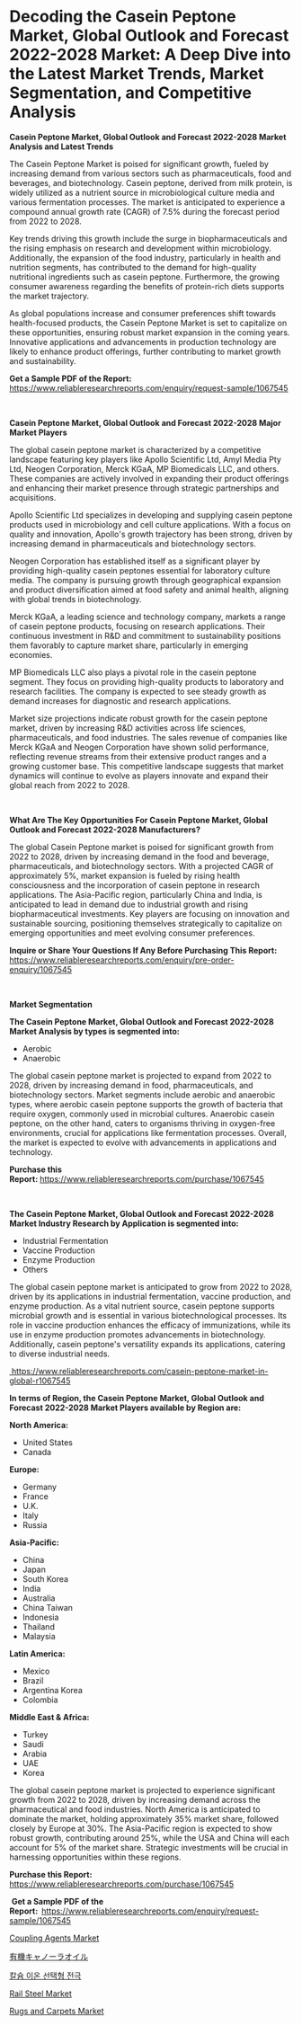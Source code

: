 <p><h1>Decoding the Casein Peptone Market, Global Outlook and Forecast 2022-2028 Market: A Deep Dive into the Latest Market Trends, Market Segmentation, and Competitive Analysis</h1></p><p><strong>Casein Peptone Market, Global Outlook and Forecast 2022-2028 Market Analysis and Latest Trends</strong></p>
<p><p>The Casein Peptone Market is poised for significant growth, fueled by increasing demand from various sectors such as pharmaceuticals, food and beverages, and biotechnology. Casein peptone, derived from milk protein, is widely utilized as a nutrient source in microbiological culture media and various fermentation processes. The market is anticipated to experience a compound annual growth rate (CAGR) of 7.5% during the forecast period from 2022 to 2028.</p><p>Key trends driving this growth include the surge in biopharmaceuticals and the rising emphasis on research and development within microbiology. Additionally, the expansion of the food industry, particularly in health and nutrition segments, has contributed to the demand for high-quality nutritional ingredients such as casein peptone. Furthermore, the growing consumer awareness regarding the benefits of protein-rich diets supports the market trajectory. </p><p>As global populations increase and consumer preferences shift towards health-focused products, the Casein Peptone Market is set to capitalize on these opportunities, ensuring robust market expansion in the coming years. Innovative applications and advancements in production technology are likely to enhance product offerings, further contributing to market growth and sustainability.</p></p>
<p><strong>Get a Sample PDF of the Report:&nbsp;</strong> <a href="https://www.reliableresearchreports.com/enquiry/request-sample/1067545">https://www.reliableresearchreports.com/enquiry/request-sample/1067545</a></p>
<p>&nbsp;</p>
<p><strong>Casein Peptone Market, Global Outlook and Forecast 2022-2028 Major Market Players</strong></p>
<p><p>The global casein peptone market is characterized by a competitive landscape featuring key players like Apollo Scientific Ltd, Amyl Media Pty Ltd, Neogen Corporation, Merck KGaA, MP Biomedicals LLC, and others. These companies are actively involved in expanding their product offerings and enhancing their market presence through strategic partnerships and acquisitions.</p><p>Apollo Scientific Ltd specializes in developing and supplying casein peptone products used in microbiology and cell culture applications. With a focus on quality and innovation, Apollo's growth trajectory has been strong, driven by increasing demand in pharmaceuticals and biotechnology sectors.</p><p>Neogen Corporation has established itself as a significant player by providing high-quality casein peptones essential for laboratory culture media. The company is pursuing growth through geographical expansion and product diversification aimed at food safety and animal health, aligning with global trends in biotechnology.</p><p>Merck KGaA, a leading science and technology company, markets a range of casein peptone products, focusing on research applications. Their continuous investment in R&D and commitment to sustainability positions them favorably to capture market share, particularly in emerging economies.</p><p>MP Biomedicals LLC also plays a pivotal role in the casein peptone segment. They focus on providing high-quality products to laboratory and research facilities. The company is expected to see steady growth as demand increases for diagnostic and research applications.</p><p>Market size projections indicate robust growth for the casein peptone market, driven by increasing R&D activities across life sciences, pharmaceuticals, and food industries. The sales revenue of companies like Merck KGaA and Neogen Corporation have shown solid performance, reflecting revenue streams from their extensive product ranges and a growing customer base. This competitive landscape suggests that market dynamics will continue to evolve as players innovate and expand their global reach from 2022 to 2028.</p></p>
<p>&nbsp;</p>
<p><strong>What Are The Key Opportunities For Casein Peptone Market, Global Outlook and Forecast 2022-2028 Manufacturers?</strong></p>
<p><p>The global Casein Peptone market is poised for significant growth from 2022 to 2028, driven by increasing demand in the food and beverage, pharmaceuticals, and biotechnology sectors. With a projected CAGR of approximately 5%, market expansion is fueled by rising health consciousness and the incorporation of casein peptone in research applications. The Asia-Pacific region, particularly China and India, is anticipated to lead in demand due to industrial growth and rising biopharmaceutical investments. Key players are focusing on innovation and sustainable sourcing, positioning themselves strategically to capitalize on emerging opportunities and meet evolving consumer preferences.</p></p>
<p><strong>Inquire or Share Your Questions If Any Before Purchasing This Report:</strong> <a href="https://www.reliableresearchreports.com/enquiry/pre-order-enquiry/1067545">https://www.reliableresearchreports.com/enquiry/pre-order-enquiry/1067545</a></p>
<p>&nbsp;</p>
<p><strong>Market Segmentation</strong></p>
<p><strong>The Casein Peptone Market, Global Outlook and Forecast 2022-2028 Market Analysis by types is segmented into:</strong></p>
<p><ul><li>Aerobic</li><li>Anaerobic</li></ul></p>
<p><p>The global casein peptone market is projected to expand from 2022 to 2028, driven by increasing demand in food, pharmaceuticals, and biotechnology sectors. Market segments include aerobic and anaerobic types, where aerobic casein peptone supports the growth of bacteria that require oxygen, commonly used in microbial cultures. Anaerobic casein peptone, on the other hand, caters to organisms thriving in oxygen-free environments, crucial for applications like fermentation processes. Overall, the market is expected to evolve with advancements in applications and technology.</p></p>
<p><strong>Purchase this Report:&nbsp;</strong><a href="https://www.reliableresearchreports.com/purchase/1067545">https://www.reliableresearchreports.com/purchase/1067545</a></p>
<p>&nbsp;</p>
<p><strong>The Casein Peptone Market, Global Outlook and Forecast 2022-2028 Market Industry Research by Application is segmented into:</strong></p>
<p><ul><li>Industrial Fermentation</li><li>Vaccine Production</li><li>Enzyme Production</li><li>Others</li></ul></p>
<p><p>The global casein peptone market is anticipated to grow from 2022 to 2028, driven by its applications in industrial fermentation, vaccine production, and enzyme production. As a vital nutrient source, casein peptone supports microbial growth and is essential in various biotechnological processes. Its role in vaccine production enhances the efficacy of immunizations, while its use in enzyme production promotes advancements in biotechnology. Additionally, casein peptone's versatility expands its applications, catering to diverse industrial needs.</p></p>
<p><a href="https://www.reliableresearchreports.com/casein-peptone-market-in-global-r1067545">&nbsp;https://www.reliableresearchreports.com/casein-peptone-market-in-global-r1067545</a></p>
<p><strong>In terms of Region, the Casein Peptone Market, Global Outlook and Forecast 2022-2028 Market Players available by Region are:</strong></p>
<p>
    <p> <strong> North America: </strong>
        <ul>
            <li>United States</li>
            <li>Canada</li>
        </ul>
        </p> 
    <p> <strong> Europe: </strong>
        <ul>
            <li>Germany</li>
            <li>France</li>
            <li>U.K.</li>
            <li>Italy</li>
            <li>Russia</li>
        </ul>
        </p> 
    <p> <strong> Asia-Pacific: </strong>
        <ul>
            <li>China</li>
            <li>Japan</li>
            <li>South Korea</li>
            <li>India</li>
            <li>Australia</li>
            <li>China Taiwan</li>
            <li>Indonesia</li>
            <li>Thailand</li>
            <li>Malaysia</li>
        </ul>
        </p> 
    <p> <strong> Latin America: </strong>
        <ul>
            <li>Mexico</li>
            <li>Brazil</li>
            <li>Argentina Korea</li>
            <li>Colombia</li>
        </ul>
        </p> 
    <p> <strong> Middle East & Africa: </strong>
        <ul>
            <li>Turkey</li>
            <li>Saudi</li>
            <li>Arabia</li>
            <li>UAE</li>
            <li>Korea</li>
        </ul>
    </p>
    </p>
<p><p>The global casein peptone market is projected to experience significant growth from 2022 to 2028, driven by increasing demand across the pharmaceutical and food industries. North America is anticipated to dominate the market, holding approximately 35% market share, followed closely by Europe at 30%. The Asia-Pacific region is expected to show robust growth, contributing around 25%, while the USA and China will each account for 5% of the market share. Strategic investments will be crucial in harnessing opportunities within these regions.</p></p>
<p><strong>Purchase this Report: </strong><a href="https://www.reliableresearchreports.com/purchase/1067545">https://www.reliableresearchreports.com/purchase/1067545</a></p>
<p>&nbsp;<strong>Get a Sample PDF of the Report:&nbsp;&nbsp;</strong><a href="https://www.reliableresearchreports.com/enquiry/request-sample/1067545">https://www.reliableresearchreports.com/enquiry/request-sample/1067545</a></p>
<p><strong></strong></p>
<p><p><a href="https://www.linkedin.com/pulse/coupling-agents-market-investigation-industry-evolution-forecast-lbcjf?trackingId=srFAvN2TTKy8ULm3aInJAw%3D%3D">Coupling Agents Market</a></p><p><a href="https://medium.com/@jessicagtk0/%E6%9C%89%E6%A9%9F%E3%82%AB%E3%83%8A%E3%83%80%E3%83%A9%E7%A8%AE%E6%B2%B9%E5%B8%82%E5%A0%B4%E3%81%AE%E5%B1%95%E6%9C%9B%E3%81%A82024%E5%B9%B4%E3%81%8B%E3%82%892031%E5%B9%B4%E3%81%BE%E3%81%A7%E3%81%AE%E4%BA%88%E6%B8%AC-17a28098bf2e">有機キャノーラオイル</a></p><p><a href="https://medium.com/@carlosdytouglas8907667/%EC%B9%BC%EC%8A%98-%EC%9D%B4%EC%98%A8-%EC%84%A0%ED%83%9D-%EC%A0%84%EA%B7%B9-%EC%8B%9C%EC%9E%A5-2024-2031-%EC%82%B0%EC%97%85-%ED%86%B5%EC%B0%B0%EB%A0%A5-%EB%B0%8F-%ED%88%AC%EC%9E%90-%EA%B8%B0%ED%9A%8C-2b6a63c29353">칼슘 이온 선택형 전극</a></p><p><a href="https://issuu.com/reportprime-2/docs/rail-steel-market-size-2030.pptx_5f1ec0c5d66730">Rail Steel Market</a></p><p><a href="https://medium.com/@dhjdj3783/global-rugs-and-carpets-market-opportunities-and-forecast-for-period-from-2024-to-2031-9454a5825f16">Rugs and Carpets Market</a></p></p>